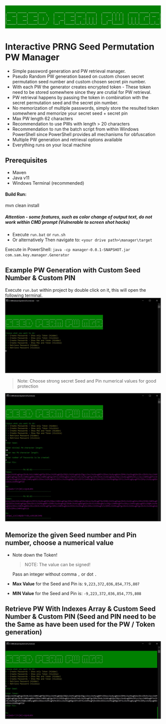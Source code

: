 ![Index Generation](/misc/logo.jpg "Masked PW and Index Generation")
# Interactive PRNG Seed Permutation PW Manager

- Simple password generation and PW retrieval manager.
- Pseudo Random PW generation based on custom chosen secret permutation seed number and custom chosen secret pin number.
- With each PW the generator creates encrypted token - These token need to be stored somewhere since they are crutial for PW retrieval.
- PW retrieval happens by passing the token in combination with the secret permutation seed and the secret pin number.
- No memorization of multiple passwords, simply store the resulted token somewhere and memorize your secret seed + secret pin
- Max PW length 62 characters
- Recommendation to use PWs with length > 20 characters
- Recommendation to run the batch script from within Windows PowerShell since PowerShell provides all mechanisms for obfuscation
- Multiple PW generation and retrieval options available
- Everything runs on your local machine

## Prerequisites

- Maven
- Java v11
- Windows Terminal (recommended)

#### Build Run:

mvn clean install

##### Attention - some features, such as color change of output text, do not work within CMD prompt (Vulnerable to screen shot hacks)

- Execute `run.bat` or `run.sh`
- Or alternatively
  Then navigate to:
  `<your drive path>\manager\target`

Execute in PowerShell:
`java -cp manager-0.0.1-SNAPSHOT.jar com.sam.key.manager.Generator`

## Example PW Generation with Custom Seed Number & Custom PIN
Execute `run.bat` within project by double click on it, this will open the following terminal.
![Menu](/misc/01_pw_generation_token_menu.jpg "Menu")

>Note: Choose strong secret Seed and Pin numerical values for good protection

![Menu](/misc/02_pw_generation_token.jpg "Menu")

## Memorize the given Seed number and Pin number, choose a numerical value
- Note down the Token!
  >NOTE: The value can be signed!
  
  Pass an integer without comma `,` or dot `.`

- **Max Value** for the Seed and Pin is: `9,223,372,036,854,775,807`

- **MIN Value** for the Seed and Pin is: `-9,223,372,036,854,775,808`

## Retrieve PW With Indexes Array & Custom Seed Number & Custom PIN (Seed and PIN need to be the Same as have been used for the PW / Token generation)

![Index Generation](/misc/03_pw_retrieve_token.jpg "Copy and Paste Content into Text Editor")
